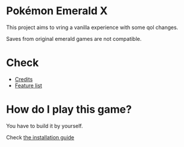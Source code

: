 # Pokémon Emerald X

This project aims to vring a vanilla experience with some qol changes.

Saves from original emerald games are not compatible.

# Check
- [Credits](https://github.com/Jaizu/Emerald-Cross/blob/master/FEATURES.md)
- [Feature list](https://github.com/Jaizu/Emerald-Cross/blob/master/FEATURES.md)

# How do I play this game?
You have to build it by yourself.

Check [the installation guide](https://github.com/Jaizu/Emerald-Cross/blob/master/INSTALL.md)

